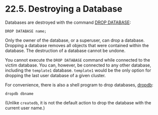 # 22.5. Destroying a Database

Databases are destroyed with the command [DROP DATABASE](https://www.postgresql.org/docs/13/sql-dropdatabase.html):

```text
DROP DATABASE name;
```

Only the owner of the database, or a superuser, can drop a database. Dropping a database removes all objects that were contained within the database. The destruction of a database cannot be undone.

You cannot execute the `DROP DATABASE` command while connected to the victim database. You can, however, be connected to any other database, including the `template1` database. `template1` would be the only option for dropping the last user database of a given cluster.

For convenience, there is also a shell program to drop databases, [dropdb](https://www.postgresql.org/docs/13/app-dropdb.html):

```text
dropdb dbname
```

\(Unlike `createdb`, it is not the default action to drop the database with the current user name.\)  


